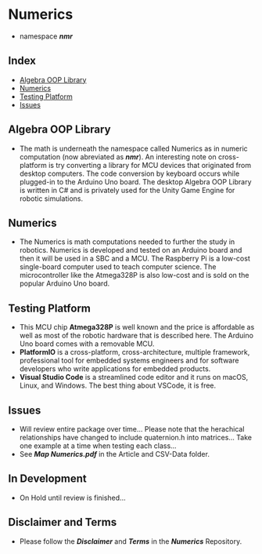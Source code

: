 # Numerics 
- namespace ***nmr***

## Index
- [Algebra OOP Library](#algebra-oop-library)
- [Numerics](#numerics)
- [Testing Platform](#testing-platform)
- [Issues](#issues)

## Algebra OOP Library
- The math is underneath the namespace called Numerics as in numeric computation (now abreviated as ***nmr***). An interesting note on cross-platform is try converting a library for MCU devices that originated from desktop computers. The code conversion by keyboard occurs while plugged-in to the Arduino Uno board. The desktop Algebra OOP Library is written in C# and is privately used for the Unity Game Engine for robotic simulations.

## Numerics
- The Numerics is math computations needed to further the study in robotics. Numerics is developed and tested on an Arduino board and then it will be used in a SBC and a MCU. The Raspberry Pi is a low-cost single-board computer used to teach computer science. The microcontroller like the Atmega328P is also low-cost and is sold on the popular Arduino Uno board.

## Testing Platform
- This MCU chip **Atmega328P** is well known and the price is affordable as well as most of the robotic hardware that is described here. The Arduino Uno board comes with a removable MCU.
- **PlatformIO** is a cross-platform, cross-architecture, multiple framework, professional tool for embedded systems engineers and for software developers who write applications for embedded products. 
- **Visual Studio Code** is a streamlined code editor and it runs on macOS, Linux, and Windows. The best thing about VSCode, it is free.

## Issues
- Will review entire package over time... Please note that the herachical relationships have changed to include quaternion.h into matrices... Take one example at a time when testing each class...
- See ***Map Numerics.pdf*** in the Article and CSV-Data folder.

## In Development
- On Hold until review is finished...

## Disclaimer and Terms
- Please follow the ***Disclaimer*** and ***Terms*** in the ***Numerics*** Repository.
